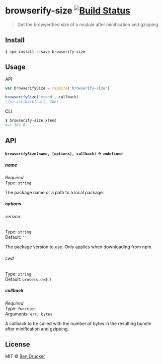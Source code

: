 # browserify-size [![Build Status](https://travis-ci.org/bendrucker/browserify-size.svg?branch=master)](https://travis-ci.org/bendrucker/browserify-size)

> Get the browserified size of a module after minification and gzipping


## Install

```
$ npm install --save browserify-size
```


## Usage

API

```js
var browserifySize = require('browserify-size')

browserifySize('xtend', callback)
//=> callback(null, 366)
```

CLI

```sh
$ browserify-size xtend
#=> 366 B
```

## API

#### `browserifySize(name, [options], callback)` -> `undefined`

##### name

*Required*  
Type: `string`

The package name or a path to a local package.

##### options

###### version

Type: `string`  
Default: `''`

The package version to use. Only applies when downloading from npm.

###### cwd

Type: `string`  
Default: `process.cwd()`

##### callback

*Required*  
Type: `function`  
Arguments: `err, bytes`

A callback to be called with the number of bytes in the resulting bundle after minification and gzipping.


## License

MIT © [Ben Drucker](http://bendrucker.me)
